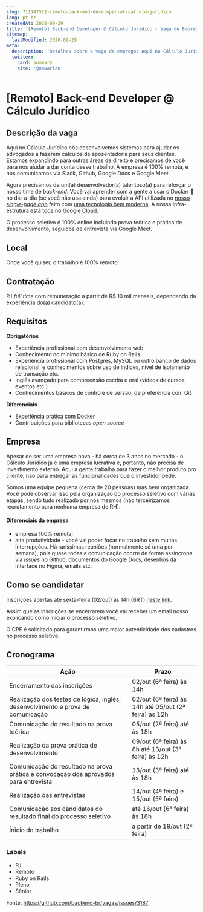 ```yaml
---
slug: 711147512-remoto-back-end-developer-at-calculo-juridico
lang: pt-br
createdAt: 2020-09-29
title: '[Remoto] Back-end Developer @ Cálculo Jurídico - Vaga de Emprego'
sitemap:
  lastModified: 2020-09-29
meta:
  description: 'Detalhes sobre a vaga de emprego: Aqui no Cálculo Jurídico nós desenvolvemos sistemas para ajudar os advogados a fazerem cálculos de aposentadoria para seus clientes. Estamos expandindo para outras áreas de direito e precisamos de você para nos ajudar a dar conta desse trabalho. A empresa é 100% remota, e nos comunicamos via Slack, Github, Google Docs e Google Meet. Agora precisamos de um(a) desenvolvedor(a) talentoso(a) para reforçar o nosso time de _back-end_. Você vai aprender com a gente a usar o Docker 🐳 no dia-a-dia (se você não usa ainda) para evoluir a API utilizada no [nosso _single-page app_](https://app.calculojuridico.com.br/) feito com [uma tecnologia bem moderna](https://elm-lang.org/). A nossa infra-estrutura está toda no [Google Cloud](https://cloud.google.com/). O processo seletivo é 100% online incluindo prova teórica e prática de desenvolvimento, seguidos de entrevista via Google Meet.'
  twitter:
    card: summary
    site: '@nawarian'
---
```


# [Remoto] Back-end Developer @ Cálculo Jurídico

## Descrição da vaga

Aqui no Cálculo Jurídico nós desenvolvemos sistemas para ajudar os advogados a fazerem cálculos de aposentadoria para seus clientes. Estamos expandindo para outras áreas de direito e precisamos de você para nos ajudar a dar conta desse trabalho. A empresa é 100% remota, e nos comunicamos via Slack, Github, Google Docs e Google Meet.

Agora precisamos de um(a) desenvolvedor(a) talentoso(a) para reforçar o nosso time de _back-end_. Você vai aprender com a gente a usar o Docker 🐳  no dia-a-dia (se você não usa ainda) para evoluir a API utilizada no [nosso _single-page app_](https://app.calculojuridico.com.br/) feito com [uma tecnologia bem moderna](https://elm-lang.org/). A nossa infra-estrutura está toda no [Google Cloud](https://cloud.google.com/).

O processo seletivo é 100% online incluindo prova teórica e prática de desenvolvimento, seguidos de entrevista via Google Meet.

## Local

Onde você quiser, o trabalho é 100% remoto.

## Contratação
PJ _full time_ com remuneração a partir de R$ 10 mil mensais, dependendo da experiência do(a) candidato(a).

## Requisitos

**Obrigatórios**
- Experiência profissional com desenvolvimento web
- Conhecimento no mínimo básico de Ruby on Rails
- Experiência profissional com Postgres, MySQL ou outro banco de dados relacional, e conhecimentos sobre uso de índices, nível de isolamento de transação etc.
- Inglês avançado para compreensão escrita e oral (vídeos de cursos, eventos etc.)
- Conhecimentos básicos de controle de versão, de preferência com Git

**Diferenciais**
- Experiência prática com Docker
- Contribuições para bibliotecas _open source_

## Empresa

Apesar de ser uma empresa nova - há cerca de 3 anos no mercado - o Cálculo Jurídico já é uma empresa lucrativa e, portanto, não precisa de investimento externo. Aqui a gente trabalha para fazer o melhor produto pro cliente, não para entregar as funcionalidades que o investidor pede.

Somos uma equipe pequena (cerca de 20 pessoas) mas bem organizada. Você pode observar isso pela organização do processo seletivo com várias etapas, sendo tudo realizado por nós mesmos (não terceirizamos recrutamento para nenhuma empresa de RH).

#### Diferenciais da empresa

- empresa 100% remota;
- alta produtividade - você vai poder focar no trabalho sem muitas interrupções. Há raríssimas reuniões (normalmente só uma por semana), pois quase todas a comunicação ocorre de forma assíncrona via _issues_ no Github, documentos do Google Docs, desenhos da interface no Figma, emails etc.

## Como se candidatar

Inscrições abertas até sexta-feira (02/out) às 14h (BRT) [neste link](https://talentos.calculojuridico.com.br/selective_processes/desenvolvedor-a-back-end-ruby-pleno-a-senior-100-remoto/candidates/new?referrer=github).

Assim que as inscrições se encerrarem você vai receber um email nosso explicando como iniciar o processo seletivo.

O CPF é solicitado para garantirmos uma maior autenticidade dos cadastros no processo seletivo.

## Cronograma

Ação | Prazo
-- | --
Encerramento das inscrições | 02/out (6ª feira) às 14h
Realização dos testes de lógica, inglês, desenvolvimento e prova de comunicação | 02/out (6ª feira) às 14h até 05/out (2ª feira) às 12h
Comunicação do resultado na prova teórica | 05/out (2ª feira) até às 18h
Realização da prova prática de desenvolvimento | 09/out (6ª feira) às 8h até 13/out (3ª feira) às 12h
Comunicação do resultado na prova prática e convocação dos aprovados para entrevista | 13/out (3ª feira) até às 18h
Realização das entrevistas | 14/out (4ª feira) e 15/out (5ª feira)
Comunicação aos candidatos do resultado final do processo seletivo | até 16/out (6ª feira) às 18h
Ínicio do trabalho | a partir de 19/out (2ª feira)

### Labels

- PJ
- Remoto
- Ruby on Rails
- Pleno
- Sênior

Fonte: https://github.com/backend-br/vagas/issues/3187